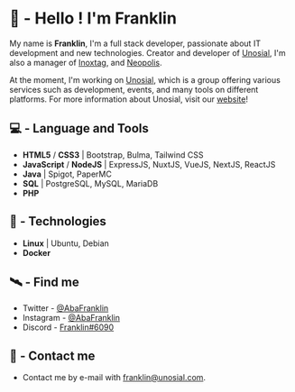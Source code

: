 # 🐢 - Hello ! I'm Franklin

My name is **Franklin**, I'm a full stack developer, passionate about IT development and new technologies. Creator and developer of [Unosial](https://unosial.com), I'm also a manager of [Inoxtag](https://inoxtag.tv), and [Neopolis](https://www.neopolisgame.com/).

At the moment, I'm working on [Unosial](https://github.com/Unosial), which is a group offering various services such as development, events, and many tools on different platforms. 
For more information about Unosial, visit our [website](https://unosial.com)!

## 💻 - Language and Tools
- **HTML5** / **CSS3** | Bootstrap, Bulma, Tailwind CSS
- **JavaScript** / **NodeJS** | ExpressJS, NuxtJS, VueJS, NextJS, ReactJS
- **Java** | Spigot, PaperMC
- **SQL** | PostgreSQL, MySQL, MariaDB
- **PHP**

## 🚀 - Technologies
- **Linux** | Ubuntu, Debian
- **Docker**

## 🛰️ - Find me

 - Twitter - [@AbaFranklin](https://twitter.com/AbaFranklin)
 - Instagram - [@AbaFranklin](https://instagram.com/AbaFranklin)
 - Discord -  [Franklin#6090](https://discords.com/bio/p/franklin)
 
## 📡 - Contact me
 - Contact me by e-mail with [franklin@unosial.com](franklin@unosial.com).
